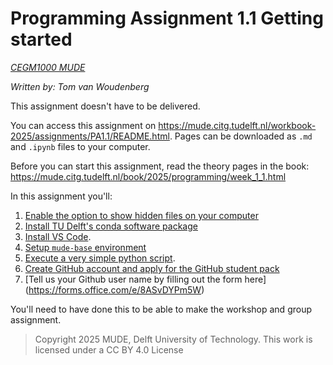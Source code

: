 # Programming Assignment 1.1 Getting started

*[CEGM1000 MUDE](http://mude.citg.tudelft.nl/)*

*Written by: Tom van Woudenberg*

This assignment doesn't have to be delivered.

You can access this assignment on https://mude.citg.tudelft.nl/workbook-2025/assignments/PA1.1/README.html. Pages can be downloaded as `.md` and `.ipynb` files to your computer.

Before you can start this assignment, read the theory pages in the book: https://mude.citg.tudelft.nl/book/2025/programming/week_1_1.html

In this assignment you'll:
1. [Enable the option to show hidden files on your computer](./1_enable_hidden_files.md)
2. [Install TU Delft's conda software package](./2_install_conda.md)
3. [Install VS Code](./3_install_VS_code.md).
4. [Setup `mude-base` environment](./4_install_mude_environment.md)
5. [Execute a very simple python script](./5_test.ipynb).
6. [Create GitHub account and apply for the GitHub student pack](./6_github_copilot.md)
7. [Tell us your Github user name by filling out the form here] (https://forms.office.com/e/8ASvDYPm5W)
   
You'll need to have done this to be able to make the workshop and group assignment.

> Copyright 2025 MUDE, Delft University of Technology. This work is licensed under a CC BY 4.0 License
